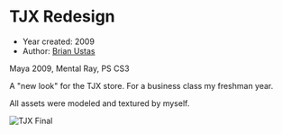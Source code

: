 # TJX Redesign

- Year created: 2009
- Author: [Brian Ustas](http://brianustas.com)

Maya 2009, Mental Ray, PS CS3

A "new look" for the TJX store. For a business class my freshman year.

All assets were modeled and textured by myself.

![TJX Final](https://raw.githubusercontent.com/ustasb/renderings/master/tjx/tjx_final.jpg)
